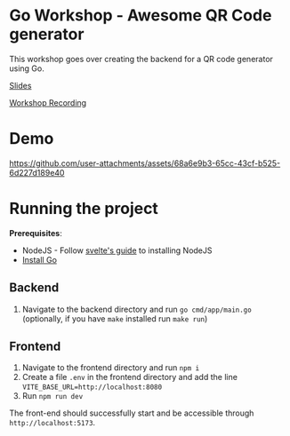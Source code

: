 # Go Workshop - Awesome QR Code generator

This workshop goes over creating the backend for a QR code generator using Go.

[Slides](https://www.figma.com/slides/NFJKajPjpO3fInemcuLJkg/CRUD-backend-technical-workshop?node-id=1-2535&t=Hl64gj01IguPa1wA-1)

[Workshop Recording](https://youtu.be/w7luQcCssZg)

# Demo

https://github.com/user-attachments/assets/68a6e9b3-65cc-43cf-b525-6d227d189e40

# Running the project

__Prerequisites__:
- NodeJS - Follow [svelte's guide](https://svelte.dev/blog/svelte-for-new-developers#installing-node-js) to installing NodeJS
- [Install Go](https://go.dev/doc/install)

## Backend
1. Navigate to the backend directory and run `go cmd/app/main.go` (optionally, if you have `make` installed run `make run`)

## Frontend

1. Navigate to the frontend directory and run `npm i`
2. Create a file `.env` in the frontend directory and add the line `VITE_BASE_URL=http://localhost:8080`
3. Run `npm run dev`

The front-end should successfully start and be accessible through `http://localhost:5173`.
